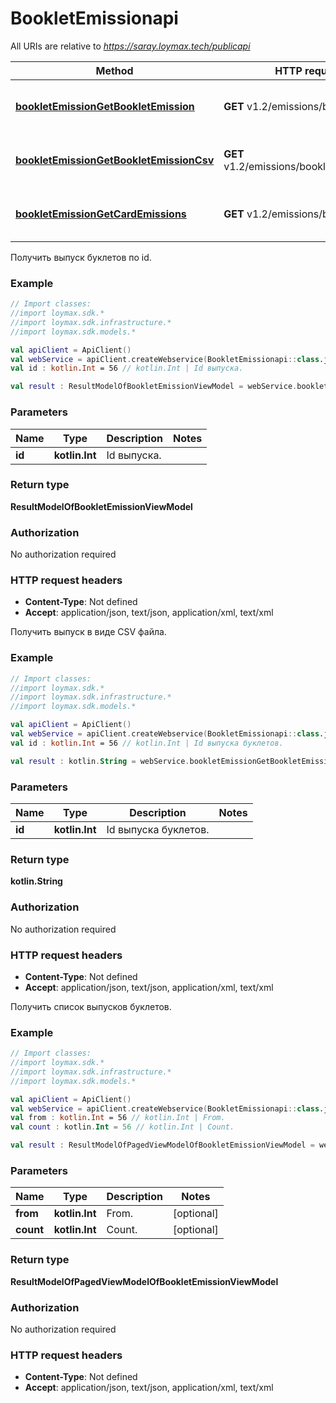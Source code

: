 # BookletEmissionapi

All URIs are relative to *https://saray.loymax.tech/publicapi*

Method | HTTP request | Description
------------- | ------------- | -------------
[**bookletEmissionGetBookletEmission**](BookletEmissionapi.md#bookletEmissionGetBookletEmission) | **GET** v1.2/emissions/booklets/{id} | Получить выпуск буклетов по id.
[**bookletEmissionGetBookletEmissionCsv**](BookletEmissionapi.md#bookletEmissionGetBookletEmissionCsv) | **GET** v1.2/emissions/booklets/{id}/export | Получить выпуск в виде CSV файла.
[**bookletEmissionGetCardEmissions**](BookletEmissionapi.md#bookletEmissionGetCardEmissions) | **GET** v1.2/emissions/booklets | Получить список выпусков буклетов.



Получить выпуск буклетов по id.

### Example
```kotlin
// Import classes:
//import loymax.sdk.*
//import loymax.sdk.infrastructure.*
//import loymax.sdk.models.*

val apiClient = ApiClient()
val webService = apiClient.createWebservice(BookletEmissionapi::class.java)
val id : kotlin.Int = 56 // kotlin.Int | Id выпуска.

val result : ResultModelOfBookletEmissionViewModel = webService.bookletEmissionGetBookletEmission(id)
```

### Parameters

Name | Type | Description  | Notes
------------- | ------------- | ------------- | -------------
 **id** | **kotlin.Int**| Id выпуска. |

### Return type

**ResultModelOfBookletEmissionViewModel**

### Authorization

No authorization required

### HTTP request headers

 - **Content-Type**: Not defined
 - **Accept**: application/json, text/json, application/xml, text/xml


Получить выпуск в виде CSV файла.

### Example
```kotlin
// Import classes:
//import loymax.sdk.*
//import loymax.sdk.infrastructure.*
//import loymax.sdk.models.*

val apiClient = ApiClient()
val webService = apiClient.createWebservice(BookletEmissionapi::class.java)
val id : kotlin.Int = 56 // kotlin.Int | Id выпуска буклетов.

val result : kotlin.String = webService.bookletEmissionGetBookletEmissionCsv(id)
```

### Parameters

Name | Type | Description  | Notes
------------- | ------------- | ------------- | -------------
 **id** | **kotlin.Int**| Id выпуска буклетов. |

### Return type

**kotlin.String**

### Authorization

No authorization required

### HTTP request headers

 - **Content-Type**: Not defined
 - **Accept**: application/json, text/json, application/xml, text/xml


Получить список выпусков буклетов.

### Example
```kotlin
// Import classes:
//import loymax.sdk.*
//import loymax.sdk.infrastructure.*
//import loymax.sdk.models.*

val apiClient = ApiClient()
val webService = apiClient.createWebservice(BookletEmissionapi::class.java)
val from : kotlin.Int = 56 // kotlin.Int | From.
val count : kotlin.Int = 56 // kotlin.Int | Count.

val result : ResultModelOfPagedViewModelOfBookletEmissionViewModel = webService.bookletEmissionGetCardEmissions(from, count)
```

### Parameters

Name | Type | Description  | Notes
------------- | ------------- | ------------- | -------------
 **from** | **kotlin.Int**| From. | [optional]
 **count** | **kotlin.Int**| Count. | [optional]

### Return type

**ResultModelOfPagedViewModelOfBookletEmissionViewModel**

### Authorization

No authorization required

### HTTP request headers

 - **Content-Type**: Not defined
 - **Accept**: application/json, text/json, application/xml, text/xml

